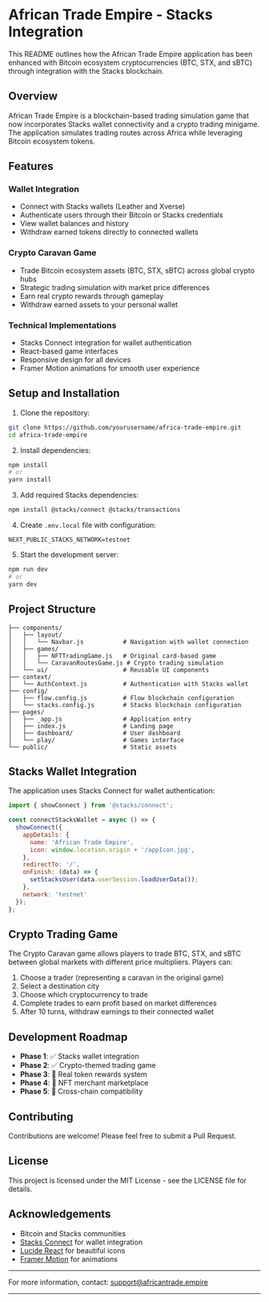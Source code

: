 # African Trade Empire - Stacks Integration

This README outlines how the African Trade Empire application has been enhanced with Bitcoin ecosystem cryptocurrencies (BTC, STX, and sBTC) through integration with the Stacks blockchain.

## Overview

African Trade Empire is a blockchain-based trading simulation game that now incorporates Stacks wallet connectivity and a crypto trading minigame. The application simulates trading routes across Africa while leveraging Bitcoin ecosystem tokens.

## Features

### Wallet Integration
- Connect with Stacks wallets (Leather and Xverse)
- Authenticate users through their Bitcoin or Stacks credentials
- View wallet balances and history
- Withdraw earned tokens directly to connected wallets

### Crypto Caravan Game
- Trade Bitcoin ecosystem assets (BTC, STX, sBTC) across global crypto hubs
- Strategic trading simulation with market price differences
- Earn real crypto rewards through gameplay
- Withdraw earned assets to your personal wallet

### Technical Implementations
- Stacks Connect integration for wallet authentication
- React-based game interfaces
- Responsive design for all devices
- Framer Motion animations for smooth user experience

## Setup and Installation

1. Clone the repository:
```bash
git clone https://github.com/yourusername/africa-trade-empire.git
cd africa-trade-empire
```

2. Install dependencies:
```bash
npm install
# or
yarn install
```

3. Add required Stacks dependencies:
```bash
npm install @stacks/connect @stacks/transactions
```

4. Create `.env.local` file with configuration:
```
NEXT_PUBLIC_STACKS_NETWORK=testnet
```

5. Start the development server:
```bash
npm run dev
# or
yarn dev
```

## Project Structure

```
├── components/
│   ├── layout/
│   │   └── Navbar.js           # Navigation with wallet connection
│   ├── games/
│   │   ├── NFTTradingGame.js   # Original card-based game
│   │   └── CaravanRoutesGame.js # Crypto trading simulation
│   └── ui/                     # Reusable UI components
├── context/
│   └── AuthContext.js          # Authentication with Stacks wallet
├── config/
│   ├── flow.config.js          # Flow blockchain configuration
│   └── stacks.config.js        # Stacks blockchain configuration 
├── pages/
│   ├── _app.js                 # Application entry
│   ├── index.js                # Landing page
│   ├── dashboard/              # User dashboard
│   └── play/                   # Games interface
└── public/                     # Static assets
```

## Stacks Wallet Integration

The application uses Stacks Connect for wallet authentication:

```javascript
import { showConnect } from '@stacks/connect';

const connectStacksWallet = async () => {
  showConnect({
    appDetails: {
      name: 'African Trade Empire',
      icon: window.location.origin + '/appIcon.jpg',
    },
    redirectTo: '/',
    onFinish: (data) => {
      setStacksUser(data.userSession.loadUserData());
    },
    network: 'testnet'
  });
};
```

## Crypto Trading Game

The Crypto Caravan game allows players to trade BTC, STX, and sBTC between global markets with different price multipliers. Players can:

1. Choose a trader (representing a caravan in the original game)
2. Select a destination city 
3. Choose which cryptocurrency to trade
4. Complete trades to earn profit based on market differences
5. After 10 turns, withdraw earnings to their connected wallet

## Development Roadmap

- **Phase 1**: ✅ Stacks wallet integration
- **Phase 2**: ✅ Crypto-themed trading game 
- **Phase 3**: 🔄 Real token rewards system
- **Phase 4**: 🔄 NFT merchant marketplace
- **Phase 5**: 🔄 Cross-chain compatibility

## Contributing

Contributions are welcome! Please feel free to submit a Pull Request.

## License

This project is licensed under the MIT License - see the LICENSE file for details.

## Acknowledgements

- Bitcoin and Stacks communities
- [Stacks Connect](https://github.com/hirosystems/connect) for wallet integration
- [Lucide React](https://lucide.dev/) for beautiful icons
- [Framer Motion](https://www.framer.com/motion/) for animations

---

For more information, contact: support@africantrade.empire





---
